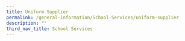```yaml
---
title: Uniform Supplier
permalink: /general-information/School-Services/uniform-supplier
description: ""
third_nav_title: School Services
---
```

